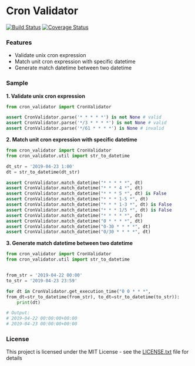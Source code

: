 # Cron Validator
[![Build Status](https://travis-ci.org/vcoder4c/cron-validator.svg?branch=master)](https://travis-ci.org/vcoder4c/cron-validator)
[![Coverage Status](https://coveralls.io/repos/github/vcoder4c/cron-validator/badge.svg?branch=master)](https://coveralls.io/github/vcoder4c/cron-validator?branch=master)

### **Features**
- Validate unix cron expression
- Match unit cron expression with specific datetime 
- Generate match datetime between two datetime

### Sample
**1. Validate unix cron expression**
```python
from cron_validator import CronValidator

assert CronValidator.parse('* * * * *') is not None # valid
assert CronValidator.parse('*/3 * * * *') is not None # valid
assert CronValidator.parse('*/61 * * * *') is None # invalid
```

**2. Match unit cron expression with specific datetime**
```python
from cron_validator import CronValidator
from cron_validator.util import str_to_datetime

dt_str = '2019-04-23 1:00'
dt = str_to_datetime(dt_str)

assert CronValidator.match_datetime("* * * * *", dt)
assert CronValidator.match_datetime("* * * 4 *", dt)
assert CronValidator.match_datetime("* * * 5 *", dt) is False
assert CronValidator.match_datetime("* * * 1-5 *", dt)
assert CronValidator.match_datetime("* * * 1-3 *", dt) is False
assert CronValidator.match_datetime("* * * 1/5 *", dt) is False
assert CronValidator.match_datetime("* * * * *", dt)
assert CronValidator.match_datetime("0 * * * *", dt)
assert CronValidator.match_datetime("0-30 * * * *", dt)
assert CronValidator.match_datetime("0/30 * * * *", dt)
```

**3. Generate match datetime between two datetime**
```python
from cron_validator import CronValidator
from cron_validator.util import str_to_datetime


from_str = '2019-04-22 00:00'
to_str = '2019-04-23 23:59'

for dt in CronValidator.get_execution_time("0 0 * * *", 
from_dt=str_to_datetime(from_str), to_dt=str_to_datetime(to_str)):
    print(dt)

# Output:
# 2019-04-22 00:00:00+00:00
# 2019-04-23 00:00:00+00:00
```

### License
This project is licensed under the MIT License - see the [LICENSE.txt](LICENSE.txt) file for details

